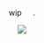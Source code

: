 <p align=center> wip⠀⠀. <p align=center>

<p align="center">
  <img src="https://i.pinimg.com/736x/47/9d/f4/479df4e3dd1fd2000e8b3743619924b7.jpg"/>
</p>
